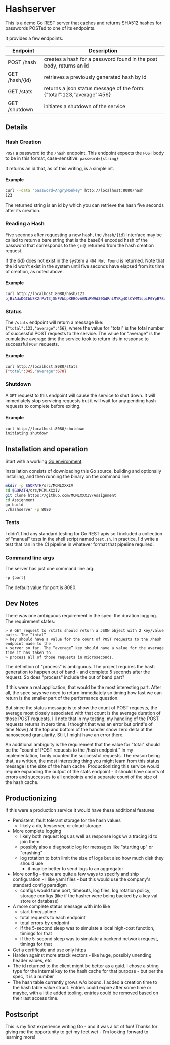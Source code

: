 # Hashserver

This is a demo Go REST server that caches and returns SHA512 hashes for passwords POSTed to one of its endpoints.

It provides a few endpoints.

| Endpoint        | Description                                                             |
| ----------      | ----------                                                              |
| POST /hash      | creates a hash for a password found in the post body, returns an id     |
| GET /hash/{id}  | retrieves a previously generated hash by id                             |
| GET /stats      | returns a json status message of the form: {"total":123,"average":456}  |
| GET /shutdown   | initiates a shutdown of the service                                     |


## Details

### Hash Creation
`POST` a password to the `/hash` endpoint.  This endpoint expects the `POST` body to be in
this format, case-sensitive:
           `password={string}`

It returns an id that, as of this writing, is a simple int.

#### Example
```sh
curl --data "password=AngryMonkey" http://localhost:8080/hash
123
```
The returned string is an id by which you can retrieve the hash five seconds after its creation.

### Reading a Hash
Five seconds after requesting a new hash, the `/hash/{id}` interface may be called to return a bare
string that is the base64 encoded hash of the password that corresponds to the `{id}` returned
from the hash creation request.

If the {id} does not exist in the system a `404 Not Found` is returned.  Note that the id won't exist in the
system until five seconds have elapsed from its time of creation, as noted above.

#### Example
```sh
curl http://localhost:8080/hash/123
pjBiAdxDGIbbEX2rPxT3jSNFVbbpXEBOvAGNiRW9d30GdRnLMYRg4OlCYMM1spiP0YpB7BuzYkRMmkjQr3TtrA==
```

### Status
The `/stats` endpoint will return a message like: `{"total":123,"average":456}`, where
the value for "total" is the total number of successful POST requests to the service.
The value for "average" is the cumulative average time the service took to return ids in
response to successful `POST` requests.

#### Example
```sh
curl http://localhost:8080/stats
{"total":345,"average":678}
```
### Shutdown
A `GET` request to this endpoint will cause the service to shut down.  It will immediately stop
servicing requests but it will wait for any pending hash requests to complete before exiting.

#### Example
```sh
curl http://localhost:8080/shutdown
initiating shutdown
```


## Installation and operation
Start with a working [Go environment].

Installation consists of downloading this Go source, building and optionally installing, and then
running the binary on the command line.
```sh
mkdir -p $GOPATH/src/MCMLXXXIV
cd $GOPATH/src/MCMLXXXIV
git clone https://github.com/MCMLXXXIV/Assignment
cd Assignment
go build
./hashserver -p 8080
```

### Tests
I didn't find any standard testing for Go REST apis so I included a collection of "manual" tests
in the shell script named `test.sh`.  In practice, I'd write a test that ran in the CI pipeline
in whatever format that pipeline required.


### Command line args
The server has just one command line arg:
```sh
-p {port}
```
The default value for port is 8080.

## Dev Notes
There was one ambiguous requirement in the spec: the duration logging.  The requirement states:

    > A GET request to /stats should return a JSON object with 2 key/value pairs. The “total”
    > key should have a value for the count of POST requests to the /hash endpoint made to the
    > server so far. The “average” key should have a value for the average time it has taken to
    > process all of those requests in microseconds.

The definition of "process" is ambiguous.  The project requires the hash generation to happen out
of band - and complete 5 seconds after the request.  So does "process" include the out of band part?

If this were a real application, that would be the most interesting part.  After all, the spec
says we need to return immediately so timing how fast we can return is the smaller part of the
performance question.

But since the status message is to show the count of POST requests, the average most closely
associated with that count is the average duration of those POST requests.  I'll note that in my
testing, my handling of the POST requests returns in zero time.  I thought that was an error but
printf's of time.Now() at the top and bottom of the handler show zero delta at the nanosecond
granularity.  Still, I might have an error there.

An additional ambiguity is the requirement that the value for "total" should be the "count of POST
requests to the /hash endpoint."  In my implementation, I only counted the successful requests.
The reason being that, as written, the most interesting thing you might learn from this status
message is the size of the hash cache.  Productionizing this service would require expanding the
output of the stats endpoint - it should have counts of errors and successes to all endpoints and
a separate count of the size of the hash cache.

## Productionizing
If this were a production service it would have these additional features
* Persistent, fault tolerant storage for the hash values
   * likely a db, keyserver, or cloud storage
* More complete logging
   * likely both request logs as well as response logs w/ a tracing id to join them
   * possibly also a diagnostic log for messages like "starting up" or "crashing"
   * log rotation to both limit the size of logs but also how much disk they should use
      * it may be better to send logs to an aggregator
* More config - there are quite a few ways to specify and ship configuration - I like
yaml files - but this  would use the company's standard config paradigm
   * configs would tune port, timeouts, log files, log rotation policy, storage configs
	    (like if the hasher were being backed by a key val store or database)
* A more complete status message with info like
   * start time/uptime
   * total requests to each endpoint
   * total errors by endpoint
   * if the 5-second sleep was to simulate a local high-cost function, timings for that
   * if the 5-second sleep was to simulate a backend network request, timings for that
* Get a certificate and use only https
* Harden against more attack vectors - like huge, possibly unending header values, etc
* The id returned to the client might be better as a guid.  I chose a string type for the
  internal key to the hash cache for that purpose - but per the spec, it is a number
* The hash table currently grows w/o bound.  I added a creation time to the hash table
  value struct.  Entries could expire after some time or maybe, with a little added
  tooling, entries could be removed based on their last access time.

## Postscript
This is my first experience writing Go - and it was a lot of fun!  Thanks for giving me
the opportunity to get my feet wet - I'm looking forward to learning more!

[Go environment]: https://golang.org/doc/install




